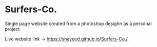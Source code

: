 # Surfers-Co.

Single page website created from a photoshop desighn as a personal project

Live website link -> https://shayeed.github.io/Surfers-Co./.
